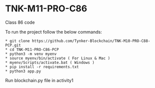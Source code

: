 # TNK-M11-PRO-C86

Class 86 code

To run the project follow the below commands:

```
* git clone https://github.com/Tynker-Blockchain/TNK-M10-PRO-C88-PCP.git
* cd TNK-M11-PRO-C86-PCP
* python3 -m venv myenv
* source myenv/bin/activate ( For Linux & Mac )
* myenv/Scripts/activate.bat ( Windows )
* pip install -r requirements.txt
* python3 app.py
```

Run blockchain.py file in activity1